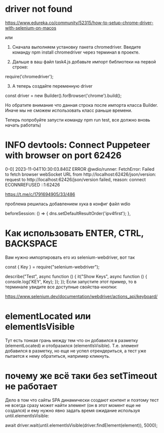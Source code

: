 # driver not found
https://www.edureka.co/community/52315/how-to-setup-chrome-driver-with-selenium-on-macos

или

1. Сначала выполняем установку пакета chromedriver. Введите команду npm install chromedriver через терминал в проекте.

2. Дальше в ваш файл task4.js добавьте импорт библиотеки на первой строке:

require('chromedriver');

3. А теперь создайте переменную driver

const driver = new Builder().forBrowser('chrome').build();

Но обратите внимание что данная строка после импорта класса Builder. Иначе мы не сможем использовать класс раньше времени.

Теперь попробуйте запусти команду npm run test, все должно вновь начать работать)

# INFO devtools: Connect Puppeteer with browser on port 62426
0-0] 2023-11-04T10:30:03.840Z ERROR @wdio/runner: FetchError: Failed to fetch browser webSocket URL from http://localhost:62426/json/version: request
to http://localhost:62426/json/version failed, reason: connect ECONNREFUSED ::1:62426

https://t.me/c/1791694905/33/486

проблема решилась добавлением хука в конфиг файл wdio

beforeSession: () => {
  dns.setDefaultResultOrder('ipv4first');
},

# Как использовать ENTER, CTRL, BACKSPACE
Вам нужно импортировать его из selenium-webdriver, вот так

const { Key } = require("selenium-webdriver");

describe("Test", async function () {
  it("Show Keys", async function () {
    console.log('KEY', Key);
  });
});
Если запустите этот пример, то в терминале увидите все доступные свойства-кнопки:

https://www.selenium.dev/documentation/webdriver/actions_api/keyboard/

# elementLocated или elementIsVisible
Тут есть тонкая грань между тем что он добавился в разметку (elementLocated) и отобразился (elementIsVisible). Т.е. элемент добавился в разметку, но еще не успел отрендериться, а тест уже пытается к нему обратиться, например кликнуть.

# почему же всё таки без setTimeout не работает
Дело в том что сайты SPA динамически создают контент и поэтому тест не всегда сразу может найти элемент (он в этот момент еще не создался) и ему нужно явно задать время ожидание используя until.elementIsVisible:

await driver.wait(until.elementIsVisible(driver.findElement(element)), 5000);
